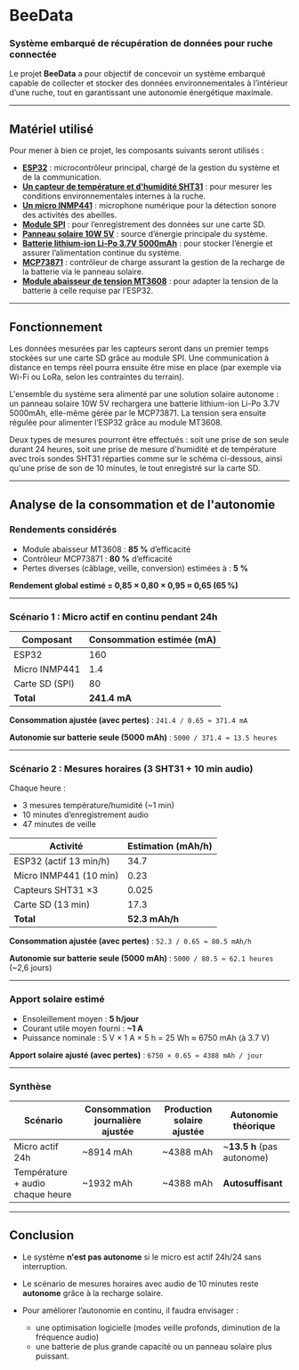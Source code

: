 # BeeData

### Système embarqué de récupération de données pour ruche connectée

Le projet **BeeData** a pour objectif de concevoir un système embarqué capable de collecter et stocker des données environnementales à l’intérieur d’une ruche, tout en garantissant une autonomie énergétique maximale.

---

## Matériel utilisé

Pour mener à bien ce projet, les composants suivants seront utilisés :

* [**ESP32**](Eps32.md) : microcontrôleur principal, chargé de la gestion du système et de la communication.
* [**Un capteur de température et d'humidité SHT31**](SHT31.md) : pour mesurer les conditions environnementales internes à la ruche.
* [**Un micro INMP441**](Micro_INMP441.md) : microphone numérique pour la détection sonore des activités des abeilles.
* [**Module SPI**](Module_SPI.md) : pour l’enregistrement des données sur une carte SD.
* [**Panneau solaire 10W 5V**](Panneau_Solaire.md) : source d’énergie principale du système.
* [**Batterie lithium-ion Li-Po 3.7V 5000mAh**](Li-Po.md) : pour stocker l’énergie et assurer l’alimentation continue du système.
* [**MCP73871**](MCP73871.md) : contrôleur de charge assurant la gestion de la recharge de la batterie via le panneau solaire.
* [**Module abaisseur de tension MT3608**](MT3608.md) : pour adapter la tension de la batterie à celle requise par l’ESP32.

---

## Fonctionnement

Les données mesurées par les capteurs seront dans un premier temps stockées sur une carte SD grâce au module SPI. Une communication à distance en temps réel pourra ensuite être mise en place (par exemple via Wi-Fi ou LoRa, selon les contraintes du terrain).

L'ensemble du système sera alimenté par une solution solaire autonome : un panneau solaire 10W 5V rechargera une batterie lithium-ion Li-Po 3.7V 5000mAh, elle-même gérée par le MCP73871. La tension sera ensuite régulée pour alimenter l’ESP32 grâce au module MT3608.

Deux types de mesures pourront être effectués : soit une prise de son seule durant 24 heures, soit une prise de mesure d'humidité et de température avec trois sondes SHT31 réparties comme sur le schéma ci-dessous, ainsi qu'une prise de son de 10 minutes, le tout enregistré sur la carte SD.

---

## Analyse de la consommation et de l'autonomie

### Rendements considérés

* Module abaisseur MT3608 : **85 %** d’efficacité
* Contrôleur MCP73871 : **80 %** d’efficacité
* Pertes diverses (câblage, veille, conversion) estimées à : **5 %**

**Rendement global estimé = 0,85 × 0,80 × 0,95 ≈ 0,65 (65 %)**

---

### Scénario 1 : Micro actif en continu pendant 24h

| Composant      | Consommation estimée (mA) |
| -------------- | ------------------------- |
| ESP32          | 160                       |
| Micro INMP441  | 1.4                       |
| Carte SD (SPI) | 80                        |
| **Total**      | **241.4 mA**              |

**Consommation ajustée (avec pertes)** :
`241.4 / 0.65 ≈ 371.4 mA`

**Autonomie sur batterie seule (5000 mAh)** :
`5000 / 371.4 ≈ 13.5 heures`

---

### Scénario 2 : Mesures horaires (3 SHT31 + 10 min audio)

Chaque heure :

* 3 mesures température/humidité (\~1 min)
* 10 minutes d’enregistrement audio
* 47 minutes de veille

| Activité               | Estimation (mAh/h) |
| ---------------------- | ------------------ |
| ESP32 (actif 13 min/h) | 34.7               |
| Micro INMP441 (10 min) | 0.23               |
| Capteurs SHT31 ×3      | 0.025              |
| Carte SD (13 min)      | 17.3               |
| **Total**              | **52.3 mAh/h**     |

**Consommation ajustée (avec pertes)** :
`52.3 / 0.65 ≈ 80.5 mAh/h`

**Autonomie sur batterie seule (5000 mAh)** :
`5000 / 80.5 ≈ 62.1 heures` (\~2,6 jours)

---

### Apport solaire estimé

* Ensoleillement moyen : **5 h/jour**
* Courant utile moyen fourni : **\~1 A**
* Puissance nominale : 5 V × 1 A × 5 h = 25 Wh ≈ 6750 mAh (à 3.7 V)

**Apport solaire ajusté (avec pertes)** :
`6750 × 0.65 ≈ 4388 mAh / jour`

---

### Synthèse

| Scénario                         | Consommation journalière ajustée | Production solaire ajustée | Autonomie théorique         |
| -------------------------------- | -------------------------------- | -------------------------- | --------------------------- |
| Micro actif 24h                  | \~8914 mAh                       | \~4388 mAh                 | \~**13.5 h** (pas autonome) |
| Température + audio chaque heure | \~1932 mAh                       | \~4388 mAh                 | **Autosuffisant**           |

---

## Conclusion

* Le système **n'est pas autonome** si le micro est actif 24h/24 sans interruption.
* Le scénario de mesures horaires avec audio de 10 minutes reste **autonome** grâce à la recharge solaire.
* Pour améliorer l’autonomie en continu, il faudra envisager :

  * une optimisation logicielle (modes veille profonds, diminution de la fréquence audio)
  * une batterie de plus grande capacité ou un panneau solaire plus puissant.
